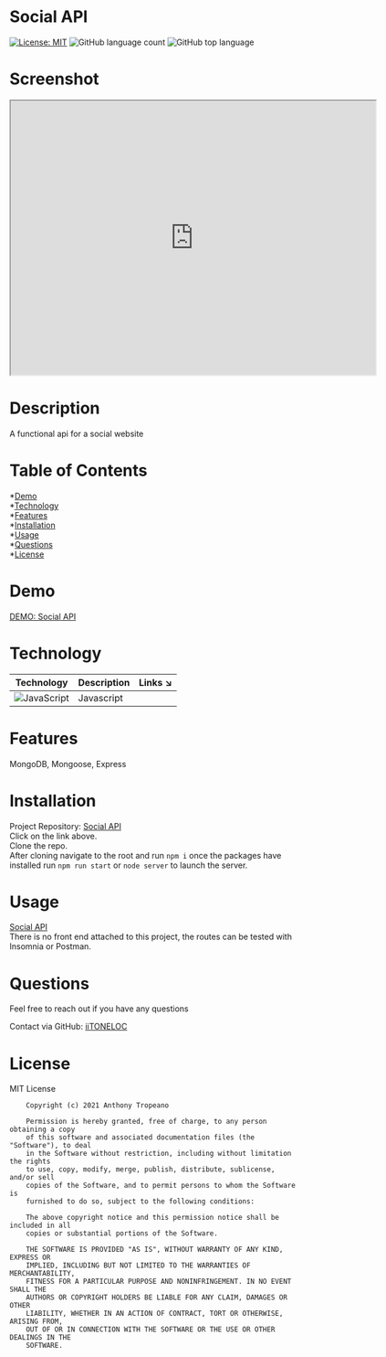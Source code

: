 
# Social API  
[![License: MIT](https://img.shields.io/badge/License-MIT-yellow.svg)](https://opensource.org/licenses/MIT) ![GitHub language count](https://img.shields.io/github/languages/count/iiTONELOC/social-api?style=flat-square) ![GitHub top language](https://img.shields.io/github/languages/top/iiTONELOC/social-api?style=flat-square)

# Screenshot
<iframe src="https://drive.google.com/file/d/1zbynQNitVbKQ3Ug9AZtwBffVXmTqJj_O/preview" width="640" height="480"></iframe>

# Description
A functional api for a social website

# Table of Contents
*[Demo](#demo)  
*[Technology](#technology)  
*[Features](#features)  
*[Installation](#installation)  
*[Usage](#usage)   
*[Questions](#questions)  
*[License](#license)

# Demo
[DEMO: Social API](https://drive.google.com/file/d/1zbynQNitVbKQ3Ug9AZtwBffVXmTqJj_O/view)

# Technology 
| Technology | Description                        |Links ↘️ |
| ---------- | -----------------------------------| ------|  
| ![JavaScript](https://shields.io/static/v1?label=JavaScript&message=100%&color=yellow&style=flat-square) | Javascript | []( ) |

# Features
MongoDB, Mongoose, Express

# Installation  
Project Repository: [Social API](https://github.com/iiTONELOC/social-api)  
Click on the link above.  
Clone the repo.  
After cloning navigate to the root and run `npm i` once the packages have installed run `npm run start` or `node server` to launch the server.  

# Usage
[Social API](https://github.com/iiTONELOC/social-api)  
There is no front end attached to this project, the routes can be tested with Insomnia or Postman. 


# Questions
Feel free to reach out if you have any questions

Contact via GitHub: [iiTONELOC](https://github.com/iiTONELOC)  


# License
MIT License

        Copyright (c) 2021 Anthony Tropeano
        
        Permission is hereby granted, free of charge, to any person obtaining a copy
        of this software and associated documentation files (the "Software"), to deal
        in the Software without restriction, including without limitation the rights
        to use, copy, modify, merge, publish, distribute, sublicense, and/or sell
        copies of the Software, and to permit persons to whom the Software is
        furnished to do so, subject to the following conditions:
        
        The above copyright notice and this permission notice shall be included in all
        copies or substantial portions of the Software.
        
        THE SOFTWARE IS PROVIDED "AS IS", WITHOUT WARRANTY OF ANY KIND, EXPRESS OR
        IMPLIED, INCLUDING BUT NOT LIMITED TO THE WARRANTIES OF MERCHANTABILITY,
        FITNESS FOR A PARTICULAR PURPOSE AND NONINFRINGEMENT. IN NO EVENT SHALL THE
        AUTHORS OR COPYRIGHT HOLDERS BE LIABLE FOR ANY CLAIM, DAMAGES OR OTHER
        LIABILITY, WHETHER IN AN ACTION OF CONTRACT, TORT OR OTHERWISE, ARISING FROM,
        OUT OF OR IN CONNECTION WITH THE SOFTWARE OR THE USE OR OTHER DEALINGS IN THE
        SOFTWARE.
        

